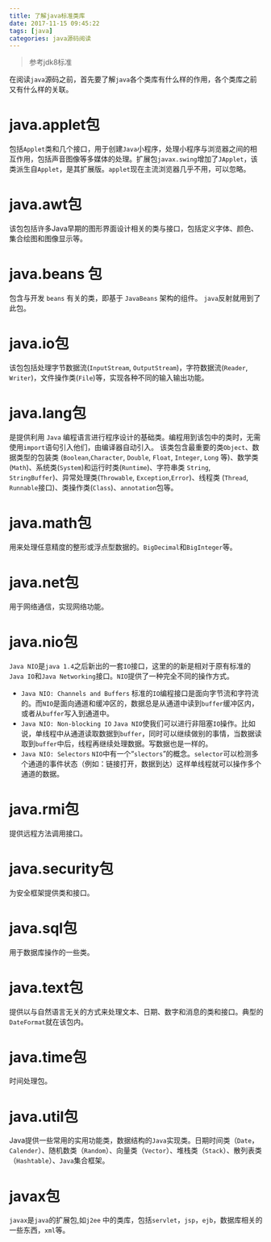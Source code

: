 ```yaml
---
title: 了解java标准类库
date: 2017-11-15 09:45:22
tags: [java]
categories: java源码阅读
---
```

> 参考jdk8标准

在阅读`java`源码之前，首先要了解`java`各个类库有什么样的作用，各个类库之前又有什么样的关联。
# java.applet包
包括`Applet`类和几个接口，用于创建`Java`小程序，处理小程序与浏览器之间的相互作用，包括声音图像等多媒体的处理。扩展包`javax.swing`增加了`JApplet`，该类派生自`Applet`，是其扩展版。`applet`现在主流浏览器几乎不用，可以忽略。
 <!-- more -->
# java.awt包
该包包括许多Java早期的图形界面设计相关的类与接口，包括定义字体、颜色、集合绘图和图像显示等。
# java.beans 包
包含与开发 `beans` 有关的类，即基于 `JavaBeans` 架构的组件。 `java`反射就用到了此包。
# java.io包
该包包括处理字节数据流(`InputStream`, `OutputStream`)，字符数据流(`Reader`, `Writer`)，文件操作类(`File`)等，实现各种不同的输入输出功能。
# java.lang包
是提供利用 `Java` 编程语言进行程序设计的基础类。编程用到该包中的类时，无需使用`import`语句引入他们，由编译器自动引入。
该类包含最重要的类`Object`、数据类型的包装类 (`Boolean`,`Character`, `Double`, `Float`, `Integer`, `Long` 等)、数学类 (`Math`)、系统类(`System`)和运行时类(`Runtime`)、字符串类 `String`, `StringBuffer`)、异常处理类(`Throwable`, `Exception`,`Error`)、线程类 (`Thread`, `Runnable`接口)、类操作类(`Class`)、`annotation`包等。
# java.math包
用来处理任意精度的整形或浮点型数据的。`BigDecimal`和`BigInteger`等。
# java.net包
用于网络通信，实现网络功能。
# java.nio包
`Java NIO`是`java 1.4`之后新出的一套`IO`接口，这里的的新是相对于原有标准的`Java IO`和`Java Networking`接口。`NIO`提供了一种完全不同的操作方式。
* `Java NIO: Channels and Buffers`
标准的`IO`编程接口是面向字节流和字符流的。而`NIO`是面向通道和缓冲区的，数据总是从通道中读到`buffer`缓冲区内，或者从`buffer`写入到通道中。
* `Java NIO: Non-blocking IO`
`Java NIO`使我们可以进行非阻塞`IO`操作。比如说，单线程中从通道读取数据到`buffer`，同时可以继续做别的事情，当数据读取到`buffer`中后，线程再继续处理数据。写数据也是一样的。
* `Java NIO: Selectors`
`NIO`中有一个“`slectors`”的概念。`selector`可以检测多个通道的事件状态（例如：链接打开，数据到达）这样单线程就可以操作多个通道的数据。

# java.rmi包
提供远程方法调用接口。
# java.security包
为安全框架提供类和接口。
# java.sql包
用于数据库操作的一些类。
# java.text包
提供以与自然语言无关的方式来处理文本、日期、数字和消息的类和接口。典型的`DateFormat`就在该包内。
# java.time包
时间处理包。
# java.util包
Java提供一些常用的实用功能类，数据结构的`Java`实现类。日期时间类（`Date`，`Calender`）、随机数类（`Random`）、向量类（`Vector`）、堆栈类（`Stack`）、散列表类（`Hashtable`）、`Java`集合框架。
# javax包
`javax`是`java`的扩展包,如`j2ee` 中的类库，包括`servlet`，`jsp`，`ejb`，数据库相关的一些东西，`xml`等。